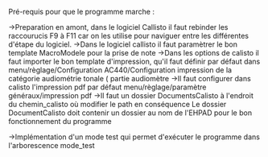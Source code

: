 Pré-requis pour que le programme marche :

->Preparation en amont, dans le logiciel Callisto il faut rebinder les raccourucis F9 à F11 
car on les utilise pour naviguer entre les différentes d'étape du logiciel.
->Dans le logiciel callisto il faut paramètrer le bon template MacroModele pour la prise de note
->Dans les options de calisto il faut importer le bon template d'impression, qu'il faut définir par défaut
dans menu/règlage/Configuration AC440/Configuration impression de la catégorie audiométrie tonale (
partie audiomètre
->Il faut configurer dans calisto l'impression pdf par défaut menu/règlage/paramètre généraux/impression pdf
->Il faut un dossier DocumentsCalisto à l'endroit du chemin_calisto où modifier le path en conséquence
Le dossier DocumentCalisto doit contenir un dossier au nom de l'EHPAD pour le bon fonctionnement du programme

->Implémentation d'un mode test qui permet d'exécuter le programme dans l'arborescence mode_test
